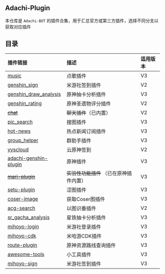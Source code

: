 ## Adachi-Plugin

本仓库是 `Adachi-BOT` 的插件合集，用于汇总官方或第三方插件，选择不同分支以获取对应插件

## 目录

| 插件链接                                                                       | 描述                                   | 适用版本 |
|:-----------------------------------------------------------------------------|:---------------------------------------|:--------|
| [music](https://github.com/SilveryStar/Adachi-Plugin/tree/music)             | 点歌插件                                 | V3   |
| [genshin_sign](https://github.com/wickedll/genshin_sign)                     | 米游社签到插件                            | V2   |
| [genshin_draw_analysis](https://github.com/wickedll/genshin_draw_analysis)   | 原神抽卡分析插件                          | V3   |
| [genshin_rating](https://github.com/wickedll/genshin_rating)                 | 原神圣遗物评分插件                         | V2   |
| ~~[chat](https://github.com/Extrwave/chat-plugins)~~                         | ~~聊天插件~~（已内置）                     | V2   |
| [pic_search](https://github.com/MarryDream/pic_search)                       | 搜图插件                                 | V3   |
| [hot-news](https://github.com/BennettChina/hot-news)                         | 热点新闻订阅插件                           | V3   |
| [group_helper](https://github.com/BennettChina/group_helper)                 | 群助手插件                                | V3   |
| [yyscloud](https://github.com/Extrwave/yyscloud)                             | 云原神签到                                | V2   |
| [adachi-genshin-plugin](https://github.com/MarryDream/adachi-genshin-plugin) | 原神插件                                  | V3   |
| ~~[mari-plugin](https://github.com/MarryDream/mari-plugin)~~                 | ~~实验性功能插件~~ （已在原神插件内置）       | V3   |
| [setu-plugin](https://github.com/BennettChina/setu-plugin)                   | 涩图插件                                  | V3   |
| [coser-image](https://github.com/BennettChina/coser-image)                   | 获取Coser图插件                           | V3   |
| [acg-search](https://github.com/KallkaGo/acg_search)                         | 以图识番插件                              | V2   |
| [sr_gacha_analysis](https://github.com/BennettChina/sr_gacha_analysis)       | 星铁抽卡分析插件                           | V3   |
| [mihoyo-login](https://github.com/BennettChina/mihoyo-login)                 | 米游社登录插件                             | V3   |
| [mihoyo-cdk](https://github.com/BennettChina/mihoyo-cdk)                     | 米哈游CDK插件                             | V3   |
| [route-plugin](https://github.com/BennettChina/route-plugin)                 | 原神资源路线查询插件                        | V3   |
| [awesome-tools](https://github.com/BennettChina/awesome-tools)               | 小工具插件                                | V3   |
| [mihoyo-sign](https://github.com/BennettChina/mihoyo-sign)                   | 米游社签到插件                             | V3   |
